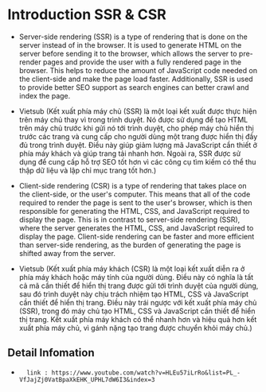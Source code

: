 # Introduction SSR & CSR 

- Server-side rendering (SSR) is a type of rendering that is done on the server instead of in the browser. It is used to generate HTML on the server before sending it to the browser, which allows the server to pre-render pages and provide the user with a fully rendered page in the browser. This helps to reduce the amount of JavaScript code needed on the client-side and make the page load faster. Additionally, SSR is used to provide better SEO support as search engines can better crawl and index the page.
- Vietsub (Kết xuất phía máy chủ (SSR) là một loại kết xuất được thực hiện trên máy chủ thay vì trong trình duyệt. Nó được sử dụng để tạo HTML trên máy chủ trước khi gửi nó tới trình duyệt, cho phép máy chủ hiển thị trước các trang và cung cấp cho người dùng một trang được hiển thị đầy đủ trong trình duyệt. Điều này giúp giảm lượng mã JavaScript cần thiết ở phía máy khách và giúp trang tải nhanh hơn. Ngoài ra, SSR được sử dụng để cung cấp hỗ trợ SEO tốt hơn vì các công cụ tìm kiếm có thể thu thập dữ liệu và lập chỉ mục trang tốt hơn.)

- Client-side rendering (CSR) is a type of rendering that takes place on the client-side, or the user's computer. This means that all of the code required to render the page is sent to the user's browser, which is then responsible for generating the HTML, CSS, and JavaScript required to display the page. This is in contrast to server-side rendering (SSR), where the server generates the HTML, CSS, and JavaScript required to display the page. Client-side rendering can be faster and more efficient than server-side rendering, as the burden of generating the page is shifted away from the server.
- Vietsub (Kết xuất phía máy khách (CSR) là một loại kết xuất diễn ra ở phía máy khách hoặc máy tính của người dùng. Điều này có nghĩa là tất cả mã cần thiết để hiển thị trang được gửi tới trình duyệt của người dùng, sau đó trình duyệt này chịu trách nhiệm tạo HTML, CSS và JavaScript cần thiết để hiển thị trang. Điều này trái ngược với kết xuất phía máy chủ (SSR), trong đó máy chủ tạo HTML, CSS và JavaScript cần thiết để hiển thị trang. Kết xuất phía máy khách có thể nhanh hơn và hiệu quả hơn kết xuất phía máy chủ, vì gánh nặng tạo trang được chuyển khỏi máy chủ.)

## Detail Infomation

-       link : https://www.youtube.com/watch?v=HLEu57iLrRo&list=PL_-VfJajZj0VatBpaXkEHK_UPHL7dW6I3&index=3


























